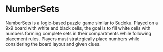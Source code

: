 # NumberSets
NumberSets is a logic-based puzzle game similar to Sudoku. Played on a 9x9 board with white and black cells, the goal is to fill white cells with numbers forming complete sets in their compartments while following placement rules. Players must strategically place numbers while considering the board layout and given clues.
